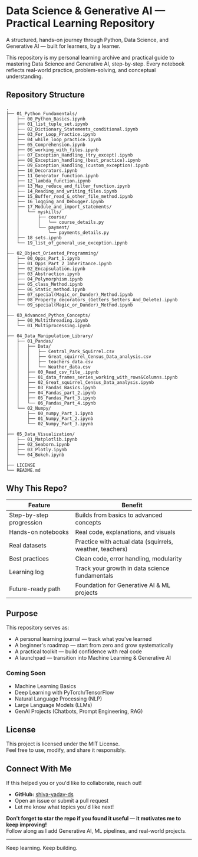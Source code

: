 # Data Science & Generative AI — Practical Learning Repository

A structured, hands-on journey through Python, Data Science, and Generative AI — built for learners, by a learner.

This repository is my personal learning archive and practical guide to mastering Data Science and Generative AI, step-by-step. Every notebook reflects real-world practice, problem-solving, and conceptual understanding.

## Repository Structure

```
.
├── 01_Python_Fundamentals/
│   ├── 00_Python_Basics.ipynb
│   ├── 01_list_tuple_set.ipynb
│   ├── 02_Dictionary_Statements_conditional.ipynb
│   ├── 03_For_Loop_Practice.ipynb
│   ├── 04_while_loop_practice.ipynb
│   ├── 05_Comprehension.ipynb
│   ├── 06_working_with_files.ipynb
│   ├── 07_Exception_Handling_(try_except).ipynb
│   ├── 08_Exception_handling_(best_practice).ipynb
│   ├── 09_Exception_Handling_(custom_exception).ipynb
│   ├── 10_Decorators.ipynb
│   ├── 11_Generator_function.ipynb
│   ├── 12_lambda_function.ipynb
│   ├── 13_Map_reduce_and_filter_function.ipynb
│   ├── 14_Reading_and_writing_files.ipynb
│   ├── 15_Buffer_read_&_other_file_method.ipynb
│   ├── 16_logging_and_Debugger.ipynb
│   ├── 17_Module_and_import_statements/
│   │   └── myskills/
│   │       ├── course/
│   │       │   └── course_details.py
│   │       └── payment/
│   │           └── payments_details.py
│   ├── 18_sets.ipynb
│   └── 19_list_of_general_use_exception.ipynb
│
├── 02_Object_Oriented_Programming/
│   ├── 00_Opps_Part_1.ipynb
│   ├── 01_Opps_Part_2_Inheritance.ipynb
│   ├── 02_Encapsulation.ipynb
│   ├── 03_Abstraction.ipynb
│   ├── 04_Polymorphism.ipynb
│   ├── 05_class_Method.ipynb
│   ├── 06_Static_method.ipynb
│   ├── 07_special(Magic_or_Dunder)_Method.ipynb
│   ├── 08_Property_decorators_(Getters_Setters_And_Delete).ipynb
│   └── 09_special(Magic_or_Dunder)_Method.ipynb
│
├── 03_Advanced_Python_Concepts/
│   ├── 00_Multithreading.ipynb
│   └── 01_Multiprocessing.ipynb
│
├── 04_Data_Manipulation_Library/
│   ├── 01_Pandas/
│   │   ├── Data/
│   │   │   ├── Central_Park_Squirrel.csv
│   │   │   ├── Great_squirrel_Census_Data_analysis.csv
│   │   │   ├── teachers_data.csv
│   │   │   └── Weather_data.csv
│   │   ├── 00_Read_csv_file_.ipynb
│   │   ├── 01_data_frames_series_working_with_rows&Columns.ipynb
│   │   ├── 02_Great_squirrel_Census_Data_analysis.ipynb
│   │   ├── 03_Pandas_Basics.ipynb
│   │   ├── 04_Pandas_part_2.ipynb
│   │   ├── 05_Pandas_Part_3.ipynb
│   │   └── 06_Pandas_Part_4.ipynb
│   └── 02_Numpy/
│       ├── 00_numpy_Part_1.ipynb
│       ├── 01_Numpy_Part_2.ipynb
│       └── 02_Numpy_Part_3.ipynb
│
├── 05_Data_Visualization/
│   ├── 01_Matplotlib.ipynb
│   ├── 02_Seaborn.ipynb
│   ├── 03_Plotly.ipynb
│   └── 04_Bokeh.ipynb
│
├── LICENSE
└── README.md
```

## Why This Repo?

| Feature                | Benefit                                               |
|------------------------|------------------------------------------------------|
| Step-by-step progression | Builds from basics to advanced concepts              |
| Hands-on notebooks     | Real code, explanations, and visuals                  |
| Real datasets          | Practice with actual data (squirrels, weather, teachers) |
| Best practices         | Clean code, error handling, modularity                |
| Learning log           | Track your growth in data science fundamentals        |
| Future-ready path      | Foundation for Generative AI & ML projects            |

## Purpose

This repository serves as:

- A personal learning journal — track what you've learned
- A beginner's roadmap — start from zero and grow systematically
- A practical toolkit — build confidence with real code
- A launchpad — transition into Machine Learning & Generative AI

### Coming Soon
- Machine Learning Basics
- Deep Learning with PyTorch/TensorFlow
- Natural Language Processing (NLP)
- Large Language Models (LLMs)
- GenAI Projects (Chatbots, Prompt Engineering, RAG)

## License

This project is licensed under the MIT License.  
Feel free to use, modify, and share it responsibly.

## Connect With Me

If this helped you or you'd like to collaborate, reach out!

- **GitHub:** [shiva-yadav-ds](https://github.com/shiva-yadav-ds)
- Open an issue or submit a pull request
- Let me know what topics you'd like next!

**Don't forget to star the repo if you found it useful — it motivates me to keep improving!**  
Follow along as I add Generative AI, ML pipelines, and real-world projects.

---

Keep learning. Keep building.
